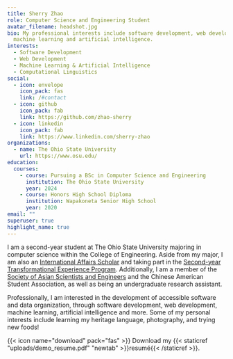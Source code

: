 ```yaml
---
title: Sherry Zhao
role: Computer Science and Engineering Student
avatar_filename: headshot.jpg
bio: My professional interests include software development, web development,
  machine learning and artificial intelligence.
interests:
  - Software Development
  - Web Development
  - Machine Learning & Artificial Intelligence
  - Computational Linguistics
social:
  - icon: envelope
    icon_pack: fas
    link: /#contact
  - icon: github
    icon_pack: fab
    link: https://github.com/zhao-sherry
  - icon: linkedin
    icon_pack: fab
    link: https://www.linkedin.com/sherry-zhao
organizations:
  - name: The Ohio State University
    url: https://www.osu.edu/
education:
  courses:
    - course: Pursuing a BSc in Computer Science and Engineering
      institution: The Ohio State University
      year: 2024
    - course: Honors High School Diploma
      institution: Wapakoneta Senior High School
      year: 2020
email: ""
superuser: true
highlight_name: true
---
```

I am a second-year student at The Ohio State University majoring in computer science within the College of Engineering. Aside from my major, I am also an [International Affairs Scholar](https://honors-scholars.osu.edu/scholars/programs/ia) and taking part in the [Second-year Transformational Experience Program](https://step.osu.edu/). Additionally, I am a member of the [Society of Asian Scientists and Engineers](http://org.osu.edu/sase/) and the Chinese American Student Association, as well as being an undergraduate research assistant.

Professionally, I am interested in the development of accessible software and data organization, through software development, web development, machine learning, artificial intelligence and more. Some of my personal interests include learning my heritage language, photography, and trying new foods!

{{< icon name="download" pack="fas" >}} Download my {{< staticref "uploads/demo_resume.pdf" "newtab" >}}resumé{{< /staticref >}}.